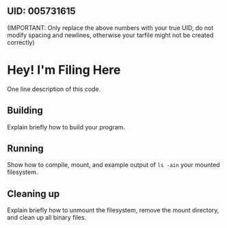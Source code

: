 ## UID: 005731615

(IMPORTANT: Only replace the above numbers with your true UID, do not modify spacing and newlines, otherwise your tarfile might not be created correctly)

# Hey! I'm Filing Here

One line description of this code.

## Building

Explain briefly how to build your program.

## Running

Show how to compile, mount, and example output of `ls -ain` your mounted
filesystem.

## Cleaning up

Explain briefly how to unmount the filesystem, remove the mount directory, and
clean up all binary files.
